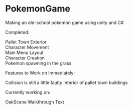 # PokemonGame
Making an old-school pokemon game using unity and C#


Completed:                                          

Pallet Town Exterior                                 
Character Movement                                   
Main Menu Layout                                      
Character Creation                                    
Pokemon spawning in the grass                         


 Features to Work on Immediately:
 
 Collision is still a little faulty
 Interior of pallet town buildings

Currently working on:

OakScene Walkthrough Text
